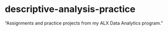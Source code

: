 # descriptive-analysis-practice
“Assignments and practice projects from my ALX Data Analytics program.”
